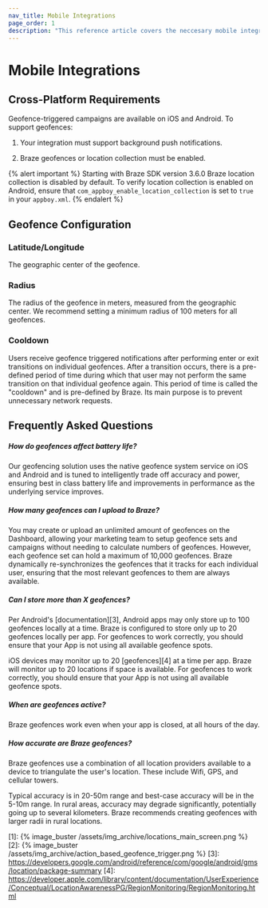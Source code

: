 ```yaml
---
nav_title: Mobile Integrations
page_order: 1
description: "This reference article covers the neccesary mobile integrations involved in using GeoFences."
---
```


# Mobile Integrations

## Cross-Platform Requirements

Geofence-triggered campaigns are available on iOS and Android. To support geofences:

1. Your integration must support background push notifications.

2. Braze geofences or location collection must be enabled.

{% alert important %}
Starting with Braze SDK version 3.6.0 Braze location collection is disabled by default. To verify location collection is enabled on Android, ensure that `com_appboy_enable_location_collection` is set to `true` in your `appboy.xml`.
{% endalert %}

## Geofence Configuration

### Latitude/Longitude

The geographic center of the geofence.

### Radius

The radius of the geofence in meters, measured from the geographic center. We recommend setting a minimum radius of 100 meters for all geofences.

### Cooldown

Users receive geofence triggered notifications after performing enter or exit transitions on individual geofences.  After a transition occurs, there is a pre-defined period of time during which that user may not perform the same transition on that individual geofence again. This period of time is called the "cooldown" and is pre-defined by Braze. Its main purpose is to prevent unnecessary network requests.

## Frequently Asked Questions

##### How do geofences affect battery life?

Our geofencing solution uses the native geofence system service on iOS and Android and is tuned to intelligently trade off accuracy and power, ensuring best in class battery life and improvements in performance as the underlying service improves.

##### How many geofences can I upload to Braze?

You may create or upload an unlimited amount of geofences on the Dashboard, allowing your marketing team to setup geofence sets and campaigns without needing to calculate numbers of geofences. However, each geofence set can hold a maximum of 10,000 geofences. Braze dynamically re-synchronizes the geofences that it tracks for each individual user, ensuring that the most relevant geofences to them are always available.

##### Can I store more than X geofences?

Per Android's [documentation][3], Android apps may only store up to 100 geofences locally at a time. Braze is configured to store only up to 20 geofences locally per app. For geofences to work correctly, you should ensure that your App is not using all available geofence spots.

iOS devices may monitor up to 20 [geofences][4] at a time per app. Braze will monitor up to 20 locations if space is available. For geofences to work correctly, you should ensure that your App is not using all available geofence spots.

##### When are geofences active?

Braze geofences work even when your app is closed, at all hours of the day.

##### How accurate are Braze geofences?

Braze geofences use a combination of all location providers available to a device to triangulate the user's location. These include Wifi, GPS, and cellular towers.

Typical accuracy is in 20-50m range and best-case accuracy will be in the 5-10m range. In rural areas, accuracy may degrade significantly, potentially going up to several kilometers. Braze recommends creating geofences with larger radii in rural locations.

[1]: {% image_buster /assets/img_archive/locations_main_screen.png %}
[2]: {% image_buster /assets/img_archive/action_based_geofence_trigger.png %}
[3]: https://developers.google.com/android/reference/com/google/android/gms/location/package-summary
[4]: https://developer.apple.com/library/content/documentation/UserExperience/Conceptual/LocationAwarenessPG/RegionMonitoring/RegionMonitoring.html
